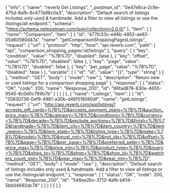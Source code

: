 {
  "info": {
    "name": "reverb Get Listings",
    "_postman_id": "0e47e8ca-2c9e-475d-8afb-8c477a98c0a3",
    "description": "Default search of listings includes only used & handmade. Add a filter to view all listings or use the /listings/all endpoint.",
    "schema": "https://schema.getpostman.com/json/collection/v2.0.0/"
  },
  "item": [
    {
      "name": "Comparison",
      "item": [
        {
          "id": "477fc53c-e46b-4852-ae82-05d60580d47a",
          "name": "getComparisonShoppingPagesListings",
          "request": {
            "url": {
              "protocol": "http",
              "host": "api.reverb.com",
              "path": [
                "api",
                "comparison_shopping_pages/:id/listings"
              ],
              "query": [
                {
                  "key": "condition",
                  "value": "%7B%7D",
                  "disabled": false
                },
                {
                  "key": "offset",
                  "value": "%7B%7D",
                  "disabled": false
                },
                {
                  "key": "page",
                  "value": "%7B%7D",
                  "disabled": false
                },
                {
                  "key": "per_page",
                  "value": "%7B%7D",
                  "disabled": false
                }
              ],
              "variable": [
                {
                  "id": "id",
                  "value": "{}",
                  "type": "string"
                }
              ]
            },
            "method": "GET",
            "body": {
              "mode": "raw"
            },
            "description": "Return new or used listings for a comparison shopping page"
          },
          "response": [
            {
              "status": "OK",
              "code": 200,
              "name": "Response_200",
              "id": "86fad876-830e-4655-9545-8c0d0c769b7b"
            }
          ]
        }
      ]
    },
    {
      "name": "Listings",
      "item": [
        {
          "id": "35830736-0ef9-4981-a30b-d46f518560df",
          "name": "getListings",
          "request": {
            "url": "http://api.reverb.com/api/listings?accepts_gift_cards=%7B%7D&accepts_payment_plans=%7B%7D&auction_price_max=%7B%7D&category=%7B%7D&conditions=%7B%7D&currency=%7B%7D&decade=%7B%7D&exclude_auctions=%7B%7D&finish=%7B%7D&handmade=%7B%7D&item_city=%7B%7D&item_country=%7B%7D&item_region=%7B%7D&item_state=%7B%7D&listing_type=%7B%7D&make=%7B%7D&model=%7B%7D&must_not=%7B%7D&not_ids=%7B%7D&offset=%7B%7D&page=%7B%7D&per_page=%7B%7D&preferred_seller=%7B%7D&price_max=%7B%7D&price_min=%7B%7D&product_type=%7B%7D&query=%7B%7D&ships_to=%7B%7D&shop=%7B%7D&shop_id=%7B%7D&watchers_count_min=%7B%7D&year_max=%7B%7D&year_min=%7B%7D",
            "method": "GET",
            "body": {
              "mode": "raw"
            },
            "description": "Default search of listings includes only used & handmade. Add a filter to view all listings or use the /listings/all endpoint."
          },
          "response": [
            {
              "status": "OK",
              "code": 200,
              "name": "Response_200",
              "id": "546ee2bc-3713-4afb-b614-5bb04692dc78"
            }
          ]
        }
      ]
    }
  ]
}